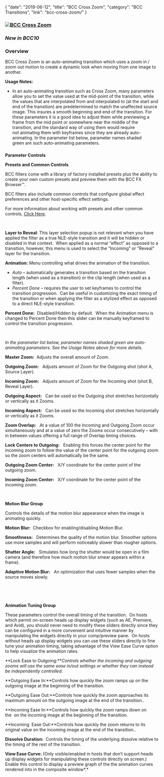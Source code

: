 {
"date": "2019-06-12",
"title": "BCC Cross Zoom",
"category": "BCC Transitions",
"link": "bcc-cross-zoom/"
}

 ### [![BCC Cross Zoom](https://borisfx-com-res.cloudinary.com/image/upload//documentation/continuum/uploads/2015/10/BCC-Cross-Zoom.jpg)](https://borisfx-com-res.cloudinary.com/image/upload//documentation/continuum/uploads/2015/10/BCC-Cross-Zoom.jpg)


### *New in BCC10*


### Overview


BCC Cross Zoom is an auto-animating transition which uses a zoom in / zoom out motion to create a dynamic look when moving from one image to another.


**Usage Notes:**


* In an auto-animating transition such as Cross Zoom, many parameters allow you to set the value used at the mid-point of the transition, while the values that are interpolated from and interpolated to (at the start and end of the transition) are predetermined to match the unaffected source image. This insures a smooth beginning and end of the transition. For these parameters it is a good idea to adjust them while previewing a frame from the mid point or somewhere near the middle of the transition, and the standard way of using them would require not animating them with keyframes since they are already auto-animating. In the parameter list below, parameter names shaded green are such auto-animating parameters.


### 


**Parameter Controls**


**Presets and Common Controls**


BCC filters come with a library of factory installed presets plus the ability to create your own custom presets and preview them with the BCC FX Browser™.


BCC filters also include common controls that configure global effect preferences and other host-specific effect settings.


For more information about working with presets and other common controls, [Click Here](/documentation/continuum/bcc-common-controls/).

 


**Layer to Reveal**: This layer selection popup is not relevant when you have applied the filter as a true NLE-style transition and it will be hidden or disabled in that context.  When applied as a normal “effect” as opposed to a transition, however, this menu is used to select the “Incoming” or “Reveal” layer for the transition.


**Animation:** Menu controlling what drives the animation of the transition.


* *Auto* – automatically generates a transition based on the transition length (when used as a transition) or the clip length (when used as a filter).
* *Percent Done* – requires the user to set keyframes to control the transition progression.  Can be useful in customizing the exact timing of the transition or when applying the filter as a stylized effect as opposed to a direct NLE-style transition.


**Percent Done:**  Disabled/Hidden by default.  When the Animation menu is changed to Percent Done then this slider can be manually keyframed to control the transition progression.


 


*In the parameter list below, parameter names shaded green are auto-animating parameters. See the Usage Notes above for more details.*


**Master Zoom:**  Adjusts the overall amount of Zoom.


**Outgoing Zoom:**   Adjusts amount of Zoom for the Outgoing shot (shot A, Source Layer).


**Incoming Zoom:**   Adjusts amount of Zoom for the Incoming shot (shot B, Reveal Layer).


**Outgoing Aspect:**   Can be used so the Outgoing shot stretches horizontally or vertically as it Zooms.


**Incoming Aspect:**   Can be used so the Incoming shot stretches horizontally or vertically as it Zooms.


**Zoom Overlap:**   At a value of 100 the Incoming and Outgoing Zoom occur simultaneously and at a value of zero the Zooms occur consecutively – with in between values offering a full range of Overlap timing choices.


**Lock Centers to Outgoing:**   Enabling this forces the center point for the incoming zoom to follow the value of the center point for the outgoing zoom so the zoom centers will automatically be the same.


**Outgoing Zoom Center:**   X/Y coordinate for the center point of the outgoing zoom.


**Incoming Zoom Center:**   X/Y coordinate for the center point of the incoming zoom.


 


**Motion Blur Group**


Controls the details of the motion blur appearance when the image is animating quickly.


**Motion Blur:**  Checkbox for enabling/disabling Motion Blur.


**Smoothness:**   Determines the quality of the motion blur. Smoother options use more samples and will perform noticeably slower than rougher options.


**Shutter Angle:**   Simulates how long the shutter would be open in a film camera (and therefore how much motion blur smear appears within a frame).


**Adaptive Motion Blur:**   An optimization that uses fewer samples when the source moves slowly.


 


 


**Animation Tuning Group**


These parameters control the overall timing of the transition.  On hosts which permit on-screen heads up display widgets (such as AE, Premiere, and Avid), you should never need to modify these sliders directly since they can be configured in a more convenient and intuitive manner by manipulating the widgets directly in your comp/preview pane.  On hosts without heads up display widgets you can use these sliders directly to fine tune your animation timing, taking advantage of the View Ease Curve option to help visualize the animation rates.


**Lock Ease to Outgoing:***Controls whether the incoming and outgoing zooms will use the same ease in/out settings or whether they can instead be independently controlled*.


**Outgoing Ease In:**Controls how quickly the zoom ramps up on the outgoing image at the beginning of the transition.


**Outgoing Ease Out:**Controls how quickly the zoom approaches its maximum amount on the outgoing image at the end of the transition..


**Incoming Ease In:**Controls how quickly the zoom ramps down on the  on the incoming image at the beginning of the transition.


**Incoming  Ease Out:**Controls how quickly the zoom returns to its original value on the incoming image at the end of the transition..


**Dissolve Duration:**  Controls the timing of the underlying dissolve relative to the timing of the rest of the transition.


**View Ease Curve:** (Only visible/enabled in hosts that don’t support heads up display widgets for manipulating these controls directly on screen.) Enable this control to display a preview graph of the the animation curves rendered into in the composite window*.*


